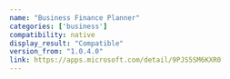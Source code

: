 ```yaml
---
name: "Business Finance Planner"
categories: ['business']
compatibility: native
display_result: "Compatible"
version_from: "1.0.4.0"
link: https://apps.microsoft.com/detail/9PJS5SM6KXR0
---
```

